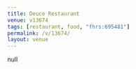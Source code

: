 ```yaml
---
title: Deuce Restaurant
venue: v13674
tags: [restaurant, food, "fhrs:695481"]
permalink: /v/13674/
layout: venue
---
```

null